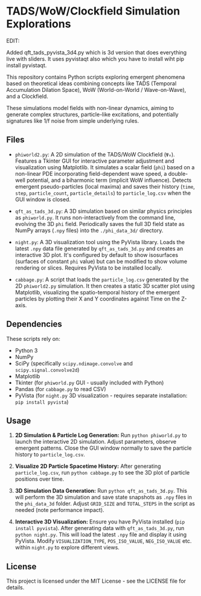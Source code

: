 # TADS/WoW/Clockfield Simulation Explorations

EDIT: 

Added qft_tads_pyvista_3d4.py which is 3d version that does everything live with sliders. It uses pyvistaqt also which you have to install 
wiht pip install pyvistaqt.

This repository contains Python scripts exploring emergent phenomena based on theoretical ideas combining concepts like TADS (Temporal Accumulation Dilation Space), WoW (World-on-World / Wave-on-Wave), and a Clockfield.

These simulations model fields with non-linear dynamics, aiming to generate complex structures, particle-like excitations, and potentially signatures like 1/f noise from simple underlying rules.

## Files

* `phiworld2.py`:
    A 2D simulation of the TADS/WoW Clockfield (`Ψ₀`). Features a Tkinter GUI for interactive parameter adjustment and visualization using Matplotlib. It simulates a scalar field (`phi`) based on a non-linear PDE incorporating field-dependent wave speed, a double-well potential, and a biharmonic term (implicit WoW influence). Detects emergent pseudo-particles (local maxima) and saves their history (`time`, `step`, `particle_count`, `particle_details`) to `particle_log.csv` when the GUI window is closed.

* `qft_as_tads_3d.py`:
    A 3D simulation based on similar physics principles as `phiworld.py`. It runs non-interactively from the command line, evolving the 3D `phi` field. Periodically saves the full 3D field state as NumPy arrays (`.npy` files) into the `./phi_data_3d/` directory.

* `night.py`:
    A 3D visualization tool using the PyVista library. Loads the latest `.npy` data file generated by `qft_as_tads_3d.py` and creates an interactive 3D plot. It's configured by default to show isosurfaces (surfaces of constant `phi` value) but can be modified to show volume rendering or slices. Requires PyVista to be installed locally.

* `cabbage.py`:
    A script that loads the `particle_log.csv` generated by the 2D `phiworld2.py` simulation. It then creates a static 3D scatter plot using Matplotlib, visualizing the spatio-temporal history of the emergent particles by plotting their X and Y coordinates against Time on the Z-axis.

## Dependencies

These scripts rely on:

* Python 3
* NumPy
* SciPy (specifically `scipy.ndimage.convolve` and `scipy.signal.convolve2d`)
* Matplotlib
* Tkinter (for `phiworld.py` GUI - usually included with Python)
* Pandas (for `cabbage.py` to read CSV)
* PyVista (for `night.py` 3D visualization - requires separate installation: `pip install pyvista`)

## Usage

1.  **2D Simulation & Particle Log Generation:**
    Run `python phiworld.py` to launch the interactive 2D simulation. Adjust parameters, observe emergent patterns. Close the GUI window normally to save the particle history to `particle_log.csv`.

2.  **Visualize 2D Particle Spacetime History:**
    After generating `particle_log.csv`, run `python cabbage.py` to see the 3D plot of particle positions over time.

3.  **3D Simulation Data Generation:**
    Run `python qft_as_tads_3d.py`. This will perform the 3D simulation and save state snapshots as `.npy` files in the `phi_data_3d` folder. Adjust `GRID_SIZE` and `TOTAL_STEPS` in the script as needed (note performance impact).

4.  **Interactive 3D Visualization:**
    Ensure you have PyVista installed (`pip install pyvista`). After generating data with `qft_as_tads_3d.py`, run `python night.py`. This will load the latest `.npy` file and display it using PyVista. Modify `VISUALIZATION_TYPE`, `POS_ISO_VALUE`, `NEG_ISO_VALUE` etc. within `night.py` to explore different views.

## License

This project is licensed under the MIT License - see the LICENSE file for details.
